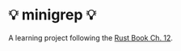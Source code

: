 # 💡 minigrep 💡

A learning project following the 
[Rust Book Ch. 12](https://doc.rust-lang.org/book/ch12-00-an-io-project.html).

